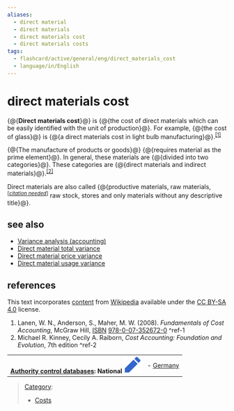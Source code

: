 ```yaml
---
aliases:
  - direct material
  - direct materials
  - direct materials cost
  - direct materials costs
tags:
  - flashcard/active/general/eng/direct_materials_cost
  - language/in/English
---
```


# direct materials cost

{@{__Direct materials cost__}@} is {@{the cost of direct materials which can be easily identified with the unit of production}@}. For example, {@{the cost of glass}@} is {@{a direct materials cost in light bulb manufacturing}@}.<sup>[\[1\]](#^ref-1)</sup> <!--SR:!2026-02-12,286,330!2026-02-07,284,330!2026-02-13,287,330!2026-02-02,280,330-->

{@{The manufacture of products or goods}@} {@{requires material as the prime element}@}. In general, these materials are {@{divided into two categories}@}. These categories are {@{direct materials and indirect materials}@}.<sup>[\[2\]](#^ref-2)</sup> <!--SR:!2026-01-28,275,330!2026-02-03,281,330!2028-01-17,820,330!2026-02-12,288,330-->

Direct materials are also called {@{productive materials, raw materials,<sup>\[_[citation needed](https://en.wikipedia.org/wiki/Wikipedia:Citation%20needed)_\]</sup> raw stock, stores and only materials without any descriptive title}@}. <!--SR:!2025-10-24,195,310-->

## see also

- [Variance analysis \(accounting\)](variance%20analysis%20(accounting).md)
- [Direct material total variance](direct%20material%20total%20variance.md)
- [Direct material price variance](direct%20material%20price%20variance.md)
- [Direct material usage variance](direct%20material%20usage%20variance.md)

## references

This text incorporates [content](https://en.wikipedia.org/wiki/direct_materials_cost) from [Wikipedia](Wikipedia.md) available under the [CC BY-SA 4.0](https://creativecommons.org/licenses/by-sa/4.0/) license.

1. Lanen, W. N., Anderson, S., Maher, M. W. \(2008\). _Fundamentals of Cost Accounting_, McGraw Hill, [ISBN](ISBN%20(identifier).md) [978-0-07-352672-0](https://en.wikipedia.org/wiki/Special:BookSources/978-0-07-352672-0) <a id="^ref-1"></a>^ref-1
2. Michael R. Kinney, Cecily A. Raiborn, _Cost Accounting: Foundation and Evolution_, 7th edition <a id="^ref-2"></a>^ref-2

|                                                                                                                                                                                                                                                                    |                                              |
| ------------------------------------------------------------------------------------------------------------------------------------------------------------------------------------------------------------------------------------------------------------------:| -------------------------------------------- |
| __[Authority control databases](https://en.wikipedia.org/wiki/Help:Authority%20control): National [![Edit this at Wikidata](../../archives/Wikimedia%20Commons/OOjs%20UI%20icon%20edit-ltr-progressive.svg)](https://www.wikidata.org/wiki/Q5280361#identifiers)__ | - [Germany](https://d-nb.info/gnd/4169083-7) |

> [Category](https://en.wikipedia.org/wiki/Help:Category):
>
> - [Costs](https://en.wikipedia.org/wiki/Category:Costs)
